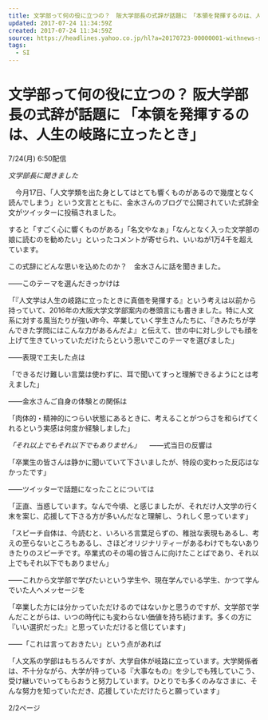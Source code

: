 ```yaml
---
title: 文学部って何の役に立つの？　阪大学部長の式辞が話題に　「本領を発揮するのは、人生の岐路に立ったとき」（withnews） - Yahoo!ニュース
updated: 2017-07-24 11:34:59Z
created: 2017-07-24 11:34:59Z
source: https://headlines.yahoo.co.jp/hl?a=20170723-00000001-withnews-sci
tags:
  - SI
---
```


# 文学部って何の役に立つの？ 阪大学部長の式辞が話題に 「本領を発揮するのは、人生の岐路に立ったとき」

7/24(月) 6:50配信

*文学部長に聞きました*

　今月17日、「人文学類を出た身としてはとても響くものがあるので幾度となく読んでしまう」という文言とともに、金水さんのブログで公開されていた式辞全文がツイッターに投稿されました。

すると「すごく心に響くものがある」「名文やなぁ」「なんとなく入った文学部の娘に読むのを勧めたい」といったコメントが寄せられ、いいねが1万4千を超えています。

この式辞にどんな思いを込めたのか？　金水さんに話を聞きました。

――このテーマを選んだきっかけは

「『人文学は人生の岐路に立ったときに真価を発揮する』という考えは以前から持っていて、2016年の大阪大学文学部案内の巻頭言にも書きました。特に人文系に対する風当たりが強い昨今、卒業していく学生さんたちに、『きみたちが学んできた学問にはこんな力があるんだよ』と伝えて、世の中に対し少しでも顔を上げて生きていっていただけたらという思いでこのテーマを選びました」

――表現で工夫した点は

「できるだけ難しい言葉は使わずに、耳で聞いてすっと理解できるようにとは考えました」

――金水さんご自身の体験との関係は

「肉体的・精神的につらい状態にあるときに、考えることがつらさを和らげてくれるという実感は何度か経験しました」

*「それ以上でもそれ以下でもありません」*
　――式当日の反響は

「卒業生の皆さんは静かに聞いていて下さいましたが、特段の変わった反応はなかったです」

――ツイッターで話題になったことについては

「正直、当惑しています。なんで今頃、と感じましたが、それだけ人文学の行く末を案じ、応援して下さる方が多いんだなと理解し、うれしく思っています」

「スピーチ自体は、今読むと、いろいろ言葉足らずの、稚拙な表現もあるし、考えの至らないところもあるし、さほどオリジナリティーがあるわけでもないありきたりのスピーチです。卒業式のその場の皆さんに向けたことばであり、それ以上でもそれ以下でもありません」

――これから文学部で学びたいという学生や、現在学んでいる学生、かつて学んでいた人へメッセージを

「卒業した方には分かっていただけるのではないかと思うのですが、文学部で学んだことがらは、いつの時代にも変わらない価値を持ち続けます。多くの方に『いい選択だった』と思っていただけると信じています」

――「これは言っておきたい」という点があれば

「人文系の学部はもちろんですが、大学自体が岐路に立っています。大学関係者は、不十分ながら、大学が持っている『大事なもの』を少しでも残していこう、受け継いでいってもらおうと努力しています。ひとりでも多くのみなさまに、そんな努力を知っていただき、応援していただけたらと願っています」

2/2ページ